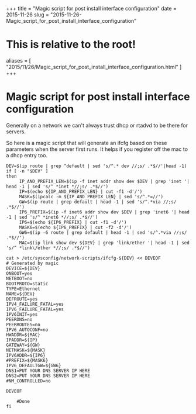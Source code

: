 +++
title = "Magic script for post install interface configuration"
date = 2015-11-26
slug = "2015-11-26-Magic_script_for_post_install_interface_configuration"
# This is relative to the root!
aliases = [ "2015/11/26/Magic_script_for_post_install_interface_configuration.html" ]
+++
# Magic script for post install interface configuration

Generally on a network we can\'t always trust dhcp or rtadvd to be there
for servers.

So here is a magic script that will generate an ifcfg based on these
parameters when the server first runs. It helps if you register off the
mac to a dhcp entry too.

    DEV=$(ip route | grep ^default | sed 's/^.* dev //;s/ .*$//'|head -1)
    if [ -n "$DEV" ]
    then
         IP_AND_PREFIX_LEN=$(ip -f inet addr show dev $DEV | grep 'inet '| head -1 | sed 's/^ *inet *//;s/ .*$//')
         IP=$(echo ${IP_AND_PREFIX_LEN} | cut -f1 -d'/')
         MASK=$(ipcalc -m ${IP_AND_PREFIX_LEN} | sed 's/^.*=//')
         GW=$(ip route | grep default | head -1 | sed 's/^.*via //;s/ .*$//')
         IP6_PREFIX=$(ip -f inet6 addr show dev $DEV | grep 'inet6 '| head -1 | sed 's/^ *inet6 *//;s/ .*$//')
         IP6=$(echo ${IP6_PREFIX} | cut -f1 -d'/')
         MASK6=$(echo ${IP6_PREFIX} | cut -f2 -d'/')
         GW6=$(ip -6 route | grep default | head -1 | sed 's/^.*via //;s/ .*$//')
         MAC=$(ip link show dev ${DEV} | grep 'link/ether '| head -1 | sed 's/^ *link\/ether *//;s/ .*$//')

    cat > /etc/sysconfig/network-scripts/ifcfg-${DEV} << DEVEOF
    # Generated by magic
    DEVICE=${DEV}
    ONBOOT=yes
    NETBOOT=no
    BOOTPROTO=static
    TYPE=Ethernet
    NAME=${DEV}
    DEFROUTE=yes
    IPV4_FAILURE_FATAL=yes
    IPV6_FAILURE_FATAL=yes
    IPV6INIT=yes
    PEERDNS=no
    PEERROUTES=no
    IPV6_AUTOCONF=no
    HWADDR=${MAC}
    IPADDR=${IP}
    GATEWAY=${GW}
    NETMASK=${MASK}
    IPV6ADDR=${IP6}
    #PREFIX=${MASK6}
    IPV6_DEFAULTGW=${GW6}
    DNS1=PUT YOUR DNS SERVER IP HERE
    DNS2=PUT YOUR DNS SERVER IP HERE
    #NM_CONTROLLED=no

    DEVEOF

        #Done
    fi
